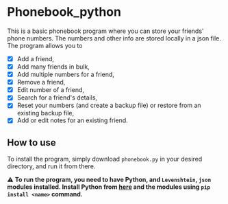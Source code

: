 # Phonebook_python
This is a basic phonebook program where you can store your friends' phone numbers. The numbers and other info are stored locally in a json file. The program allows you to
- [x] Add a friend,
- [x] Add many friends in bulk,
- [x] Add multiple numbers for a friend, 
- [x] Remove a friend,
- [x] Edit number of a friend,
- [x] Search for a friend's details,
- [x] Reset your numbers (and create a backup file) or restore from an existing backup file,
- [x] Add or edit notes for an existing friend.

## How to use
To install the program, simply download `phonebook.py` in your desired directory, and run it from there.

⚠️ **To run the program, you need to have Python, and `Levenshtein`, `json` modules installed. Install Python from [here](https://www.python.org/downloads/) and the modules using `pip install <name>` command.**

